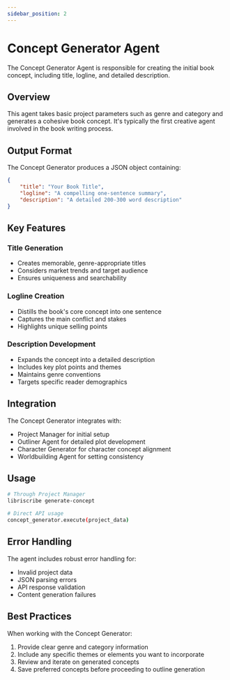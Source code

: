 ```yaml
---
sidebar_position: 2
---
```


# Concept Generator Agent

The Concept Generator Agent is responsible for creating the initial book concept, including title, logline, and detailed description.

## Overview

This agent takes basic project parameters such as genre and category and generates a cohesive book concept. It's typically the first creative agent involved in the book writing process.

## Output Format

The Concept Generator produces a JSON object containing:

```json
{
    "title": "Your Book Title",
    "logline": "A compelling one-sentence summary",
    "description": "A detailed 200-300 word description"
}
```

## Key Features

### Title Generation
- Creates memorable, genre-appropriate titles
- Considers market trends and target audience
- Ensures uniqueness and searchability

### Logline Creation
- Distills the book's core concept into one sentence
- Captures the main conflict and stakes
- Highlights unique selling points

### Description Development
- Expands the concept into a detailed description
- Includes key plot points and themes
- Maintains genre conventions
- Targets specific reader demographics

## Integration

The Concept Generator integrates with:
- Project Manager for initial setup
- Outliner Agent for detailed plot development
- Character Generator for character concept alignment
- Worldbuilding Agent for setting consistency

## Usage

```bash
# Through Project Manager
libriscribe generate-concept

# Direct API usage
concept_generator.execute(project_data)
```

## Error Handling

The agent includes robust error handling for:
- Invalid project data
- JSON parsing errors
- API response validation
- Content generation failures

## Best Practices

When working with the Concept Generator:
1. Provide clear genre and category information
2. Include any specific themes or elements you want to incorporate
3. Review and iterate on generated concepts
4. Save preferred concepts before proceeding to outline generation